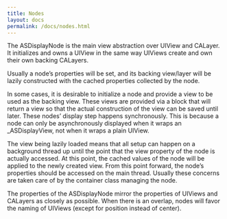 ```yaml
---
title: Nodes
layout: docs
permalink: /docs/nodes.html
---
```


The ASDisplayNode is the main view abstraction over UIView and CALayer.  It initializes and owns a UIView in the same way UIViews create and own their own backing CALayers.  

Usually a node’s properties will be set, and its backing view/layer will be lazily constructed with the cached properties collected by the node.  

In some cases, it is desirable to initialize a node and provide a view to be used as the backing view.  These views are provided via a block that will return a view so that the actual construction of the view can be saved until later.  These nodes’ display step happens synchronously.  This is because a node can only be asynchronously displayed when it wraps an _ASDisplayView, not when it wraps a plain UIView.

The view being lazily loaded means that all setup can happen on a background thread up until the point that the view property of the node is actually accessed.  At this point, the cached values of the node will be applied to the newly created view.  From this point forward, the node’s properties should be accessed on the main thread.  Usually these concerns are taken care of by the container class managing the node.

The properties of the ASDisplayNode mirror the properties of UIViews and CALayers as closely as possible.  When there is an overlap, nodes will favor the naming of UIViews (except for position instead of center). 


